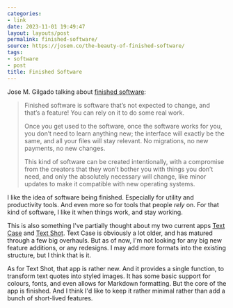 ```yaml
---
categories:
- link
date: 2023-11-01 19:49:47
layout: layouts/post
permalink: finished-software/
source: https://josem.co/the-beauty-of-finished-software/
tags:
- software
- post
title: Finished Software
---
```


Jose M. Gilgado talking about [finished software][fs]:

> Finished software is software that’s not expected to change, and that’s a feature! You can rely on it to do some real work.
>
> Once you get used to the software, once the software works for you, you don’t need to learn anything new; the interface will exactly be the same, and all your files will stay relevant. No migrations, no new payments, no new changes.
>
> This kind of software can be created intentionally, with a compromise from the creators that they won’t bother you with things you don’t need, and only the absolutely necessary will change, like minor updates to make it compatible with new operating systems.

I like the idea of software being finished. Especially for utility and productivity tools. And even more so for tools that people *rely* on. For that kind of software, I like it when things work, and stay working.

This is also something I've partially thought about my two current apps [Text Case][tc] and [Text Shot][ts]. Text Case is obviously a lot older, and has matured through a few big overhauls. But as of now, I'm not looking for any big new feature additions, or any redesigns. I may add more formats into the existing structure, but I think that is it.

As for Text Shot, that app is rather new. And it provides a single function, to transform text quotes into styled images. It has some basic support for colours, fonts, and even allows for Markdown formatting. But the core of the app is finished. And I think I'd like to keep it rather minimal rather than add a bunch of short-lived features.

[fs]: https://josem.co/the-beauty-of-finished-software/
[tc]: https://textcase.app
[ts]: https://chrishannah.me/text-shot